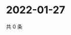 # 2022-01-27

共 0 条

<!-- BEGIN WEIBO -->
<!-- 最后更新时间 Thu Jan 27 2022 11:09:25 GMT+0800 (China Standard Time) -->

<!-- END WEIBO -->
